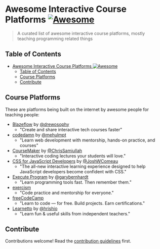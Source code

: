 # Awesome Interactive Course Platforms [![Awesome](https://awesome.re/badge.svg)](https://awesome.re)

> A curated list of awesome interactive course platforms, mostly teaching programming related things

## Table of Contents

- [Awesome Interactive Course Platforms ![Awesome](https://awesome.re)](#awesome-interactive-course-platforms-)
  - [Table of Contents](#table-of-contents)
  - [Course Platforms](#course-platforms)
  - [Contribute](#contribute)

## Course Platforms

These are platforms being built on the internet by awesome people for teaching people:

- [Blazeflow](https://blazeflow.com/) by [@drewosophy](https://twitter.com/drewosophy)
  - "Create and share interactive tech courses faster"
- [codedamn](https://codedamn.com/) by [@mehulmpt](https://twitter.com/mehulmpt)
  - "Learn web development with mentorship, hands-on practice, and courses"
- [CourseMaker](https://coursemaker.org/) by [@ChrisSamiullah](https://twitter.com/ChrisSamiullah)
  - "Interactive coding lectures your students will love."
- [CSS for JavaScript Developers](https://css-for-js.com/) by [@JoshWComeau](https://twitter.com/JoshWComeau)
  - "The all-new interactive learning experience designed to help JavaScript developers become confident with CSS."
- [Execute Program](https://www.executeprogram.com/) by [@garybernhardt](https://twitter.com/garybernhardt)
  - "Learn programming tools fast. Then remember them."
- [exercism](https://exercism.io/)
  - "Code practice and mentorship for everyone."
- [freeCodeCamp](https://www.freecodecamp.org/)
  - "Learn to code — for free. Build projects. Earn certifications."
- [Learnetto](https://learnetto.com/) by [@hrishio](https://twitter.com/hrishio)
  - "Learn fun & useful skills from independent teachers."

## Contribute

Contributions welcome! Read the [contribution guidelines](contributing.md) first.

